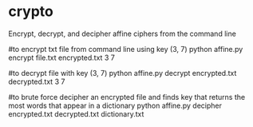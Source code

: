 # crypto
Encrypt, decrypt, and decipher affine ciphers from the command line

#to encrypt txt file from command line using key (3, 7)
python affine.py encrypt file.txt encrypted.txt 3 7

#to decrypt file with key (3, 7)
python affine.py decrypt encrypted.txt decrypted.txt 3 7

#to brute force decipher an encrypted file and finds key that returns the most words that appear in a dictionary
python affine.py decipher encrypted.txt decrypted.txt dictionary.txt
